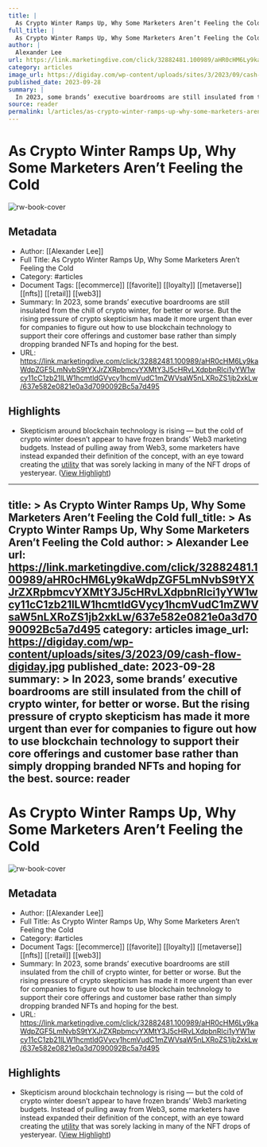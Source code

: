 ```yaml
---
title: |
  As Crypto Winter Ramps Up, Why Some Marketers Aren’t Feeling the Cold
full_title: |
  As Crypto Winter Ramps Up, Why Some Marketers Aren’t Feeling the Cold
author: |
  Alexander Lee
url: https://link.marketingdive.com/click/32882481.100989/aHR0cHM6Ly9kaWdpZGF5LmNvbS9tYXJrZXRpbmcvYXMtY3J5cHRvLXdpbnRlci1yYW1wcy11cC1zb21lLW1hcmtldGVycy1hcmVudC1mZWVsaW5nLXRoZS1jb2xkLw/637e582e0821e0a3d7090092Bc5a7d495
category: articles
image_url: https://digiday.com/wp-content/uploads/sites/3/2023/09/cash-flow-digiday.jpg
published_date: 2023-09-28
summary: |
  In 2023, some brands’ executive boardrooms are still insulated from the chill of crypto winter, for better or worse. But the rising pressure of crypto skepticism has made it more urgent than ever for companies to figure out how to use blockchain technology to support their core offerings and customer base rather than simply dropping branded NFTs and hoping for the best.
source: reader
permalink: l/articles/as-crypto-winter-ramps-up-why-some-marketers-aren-t-feeling-the-cold
---
```

# As Crypto Winter Ramps Up, Why Some Marketers Aren’t Feeling the Cold

![rw-book-cover](https://digiday.com/wp-content/uploads/sites/3/2023/09/cash-flow-digiday.jpg)

## Metadata
- Author: [[Alexander Lee]]
- Full Title: As Crypto Winter Ramps Up, Why Some Marketers Aren’t Feeling the Cold
- Category: #articles
- Document Tags: [[ecommerce]] [[favorite]] [[loyalty]] [[metaverse]] [[nfts]] [[retail]] [[web3]] 
- Summary: In 2023, some brands’ executive boardrooms are still insulated from the chill of crypto winter, for better or worse. But the rising pressure of crypto skepticism has made it more urgent than ever for companies to figure out how to use blockchain technology to support their core offerings and customer base rather than simply dropping branded NFTs and hoping for the best.
- URL: https://link.marketingdive.com/click/32882481.100989/aHR0cHM6Ly9kaWdpZGF5LmNvbS9tYXJrZXRpbmcvYXMtY3J5cHRvLXdpbnRlci1yYW1wcy11cC1zb21lLW1hcmtldGVycy1hcmVudC1mZWVsaW5nLXRoZS1jb2xkLw/637e582e0821e0a3d7090092Bc5a7d495

## Highlights
- Skepticism around blockchain technology is rising — but the cold of crypto winter doesn’t appear to have frozen brands’ Web3 marketing budgets. Instead of pulling away from Web3, some marketers have instead expanded their definition of the concept, with an eye toward creating the [utility](https://digiday.com/marketing/utility-versus-speculation-why-brands-want-to-make-nfts-useful-rather-than-profitable-amid-the-crypto-downturn/) that was sorely lacking in many of the NFT drops of yesteryear. ([View Highlight](https://read.readwise.io/read/01hbted90y9jqmxkwnpgpfkjgz))


---
title: >
  As Crypto Winter Ramps Up, Why Some Marketers Aren’t Feeling the Cold
full_title: >
  As Crypto Winter Ramps Up, Why Some Marketers Aren’t Feeling the Cold
author: >
  Alexander Lee
url: https://link.marketingdive.com/click/32882481.100989/aHR0cHM6Ly9kaWdpZGF5LmNvbS9tYXJrZXRpbmcvYXMtY3J5cHRvLXdpbnRlci1yYW1wcy11cC1zb21lLW1hcmtldGVycy1hcmVudC1mZWVsaW5nLXRoZS1jb2xkLw/637e582e0821e0a3d7090092Bc5a7d495
category: articles
image_url: https://digiday.com/wp-content/uploads/sites/3/2023/09/cash-flow-digiday.jpg
published_date: 2023-09-28
summary: >
  In 2023, some brands’ executive boardrooms are still insulated from the chill of crypto winter, for better or worse. But the rising pressure of crypto skepticism has made it more urgent than ever for companies to figure out how to use blockchain technology to support their core offerings and customer base rather than simply dropping branded NFTs and hoping for the best.
source: reader
---
# As Crypto Winter Ramps Up, Why Some Marketers Aren’t Feeling the Cold

![rw-book-cover](https://digiday.com/wp-content/uploads/sites/3/2023/09/cash-flow-digiday.jpg)

## Metadata
- Author: [[Alexander Lee]]
- Full Title: As Crypto Winter Ramps Up, Why Some Marketers Aren’t Feeling the Cold
- Category: #articles
- Document Tags: [[ecommerce]] [[favorite]] [[loyalty]] [[metaverse]] [[nfts]] [[retail]] [[web3]] 
- Summary: In 2023, some brands’ executive boardrooms are still insulated from the chill of crypto winter, for better or worse. But the rising pressure of crypto skepticism has made it more urgent than ever for companies to figure out how to use blockchain technology to support their core offerings and customer base rather than simply dropping branded NFTs and hoping for the best.
- URL: https://link.marketingdive.com/click/32882481.100989/aHR0cHM6Ly9kaWdpZGF5LmNvbS9tYXJrZXRpbmcvYXMtY3J5cHRvLXdpbnRlci1yYW1wcy11cC1zb21lLW1hcmtldGVycy1hcmVudC1mZWVsaW5nLXRoZS1jb2xkLw/637e582e0821e0a3d7090092Bc5a7d495

## Highlights
- Skepticism around blockchain technology is rising — but the cold of crypto winter doesn’t appear to have frozen brands’ Web3 marketing budgets. Instead of pulling away from Web3, some marketers have instead expanded their definition of the concept, with an eye toward creating the [utility](https://digiday.com/marketing/utility-versus-speculation-why-brands-want-to-make-nfts-useful-rather-than-profitable-amid-the-crypto-downturn/) that was sorely lacking in many of the NFT drops of yesteryear. ([View Highlight](https://read.readwise.io/read/01hbted90y9jqmxkwnpgpfkjgz))


